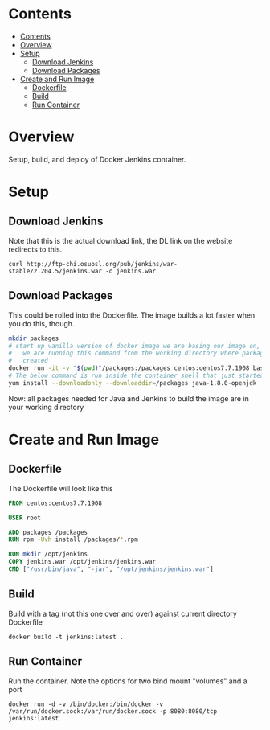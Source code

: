 # Contents

- [Contents](#contents)
- [Overview](#overview)
- [Setup](#setup)
  - [Download Jenkins](#download-jenkins)
  - [Download Packages](#download-packages)
- [Create and Run Image](#create-and-run-image)
  - [Dockerfile](#dockerfile)
  - [Build](#build)
  - [Run Container](#run-container)

# Overview

Setup, build, and deploy of Docker Jenkins container.

# Setup

## Download Jenkins

Note that this is the actual download link, the DL link on the website redirects to this.

`curl http://ftp-chi.osuosl.org/pub/jenkins/war-stable/2.204.5/jenkins.war -o jenkins.war`

## Download Packages

This could be rolled into the Dockerfile. The image builds a lot faster when you do this, though.

```bash
mkdir packages
# start up vanilla version of docker image we are basing our image on, note that
#   we are running this command from the working directory where packages dir was
#   created
docker run -it -v "$(pwd)"/packages:/packages centos:centos7.7.1908 bash
# The below command is run inside the container shell that just started
yum install --downloadonly --downloaddir=/packages java-1.8.0-openjdk
```

Now: all packages needed for Java and Jenkins to build the image are in your working directory

# Create and Run Image

## Dockerfile

The Dockerfile will look like this

```dockerfile
FROM centos:centos7.7.1908

USER root

ADD packages /packages
RUN rpm -Uvh install /packages/*.rpm

RUN mkdir /opt/jenkins
COPY jenkins.war /opt/jenkins/jenkins.war
CMD ["/usr/bin/java", "-jar", "/opt/jenkins/jenkins.war"]
```

## Build

Build with a tag (not this one over and over) against current directory Dockerfile

`docker build -t jenkins:latest .`

## Run Container

Run the container. Note the options for two bind mount "volumes" and a port

`docker run -d -v /bin/docker:/bin/docker -v /var/run/docker.sock:/var/run/docker.sock -p 8080:8080/tcp jenkins:latest`

